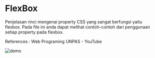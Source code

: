 # FlexBox
Penjelasan rinci mengenai property CSS yang sangat berfungsi yaitu flexbox. Pada file ini anda dapat melihat contoh-contoh dari penggunaan setiap property pada flexbox.

References : Web Programing UNPAS - YouTube

![demo](https://user-images.githubusercontent.com/84588706/155446324-8b2b4968-c7fe-4146-8e58-4a085dcffa2d.png)
